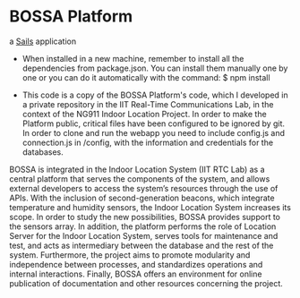 # BOSSA Platform

a [Sails](http://sailsjs.org) application

- When installed in a new machine, remember to install all the dependencies from package.json. You can install them manually one by one or you can do it automatically with the command: $ npm install

- This code is a copy of the BOSSA Platform's code, which I developed in a private repository in the IIT Real-Time Communications Lab, in the context of the NG911 Indoor Location Project. In order to make the Platform public, critical files have been configured to be ignored by git. In order to clone and run the webapp you need to include config.js and connection.js in /config, with the information and credentials for the databases.

BOSSA is integrated in the Indoor Location System (IIT RTC Lab) as a central platform that serves the components of the system, and allows external developers to access the system’s resources through the use of APIs.
With the inclusion of second-generation beacons, which integrate temperature and humidity sensors, the Indoor Location System increases its scope. In order to study the new possibilities, BOSSA provides support to the sensors array. In addition, the platform performs the role of Location Server for the Indoor Location System, serves tools for maintenance and test, and acts as intermediary between the database and the rest of the system. Furthermore, the project aims to promote modularity and independence between processes, and standardizes operations and internal interactions. Finally, BOSSA offers an environment for online publication of documentation and other resources concerning the project.
